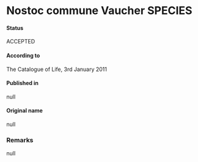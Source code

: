 # Nostoc commune Vaucher SPECIES

#### Status
ACCEPTED

#### According to
The Catalogue of Life, 3rd January 2011

#### Published in
null

#### Original name
null

### Remarks
null